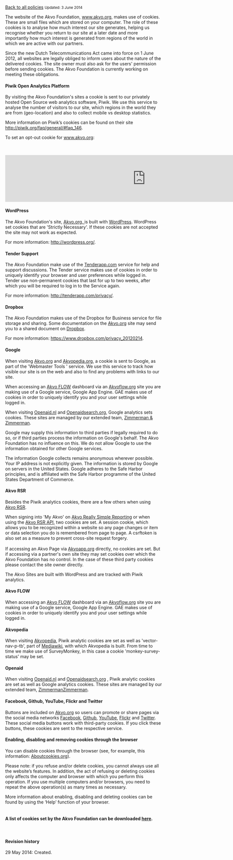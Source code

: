 <a href="http://akvo.org/help/akvo-policies-and-terms-2/">Back to all policies</a> <small>Updated: 3 June 2014</small>
<p>The website of the Akvo Foundation, <a href="http://www.akvo.org">www.akvo.org</a>, makes use of cookies. These are small files which are stored on your computer. The role of these cookies is to analyse how much interest our site generates, helping us recognise whether you return to our site at a later date and more importantly how much interest is generated from regions of the world in which we are active with our partners.</p>
<p>Since the new Dutch Telecommunications Act came into force on 1 June 2012, all websites are legally obliged to inform users about the nature of the delivered cookies. The site owner must also ask for the users' permission before sending cookies. The Akvo Foundation is currently working on meeting these obligations.</p>
<h4>Piwik Open Analytics Platform</h4>
<p>By visiting the Akvo Foundation's sites a cookie is sent to our privately hosted Open Source web analytics software, Piwik. We use this service to analyse the number of visitors to our site, which regions in the world they are from (geo-location) and also to collect mobile vs desktop statistics.</p>
<p>More information on Piwik’s cookies can be found on their site <a href="http://piwik.org/faq/general/#faq_146">http://piwik.org/faq/general/#faq_146</a>.</p>
<p>To set an opt-out cookie for <a href="http://www.akvo.org">www.akvo.org</a>:</p>


<div class="iframeFramed"><iframe width="900px" height="150px" style="margin: 2em auto 0em auto !important; color: #fff; font-family: sans-serif; font-size: 120%;" frameborder="no" src="http://analytics.akvo.org/index.php?module=CoreAdminHome&action=optOut&language=en" class="cookiePage"></iframe>
</div>


<h4>WordPress</h4>
<p>The Akvo Foundation's site, <a href="http://akvo.org">Akvo.org, </a> is built with <a href="http://wordpress.org/">WordPress</a>. WordPress set cookies that are 'Strictly Necessary'. If these cookies are not accepted the site may not work as expected.</p>
<p>For more information: <a href="http://wordpress.org/">http://wordpress.org/</a>.
</p>
<h4>Tender Support</h4>
<p>The Akvo Foundation make use of the <a href="http://tenderapp.com/">Tenderapp.com</a> service for help and support discussions. The Tender service makes use of cookies in order to uniquely identify your browser and user preferences while logged in. Tender use non-permanent cookies that last for up to two weeks, after which you will be required to log in to the Service again.</p>
<p>For more information: <a href="http://tenderapp.com/privacy/">http://tenderapp.com/privacy/</a>.
</p>
<h4>Dropbox</h4>
<p>The Akvo Foundation makes use of the Dropbox for Business service for file storage and sharing. Some documentation on the <a href="http://www.akvo.org">Akvo.org</a> site may send you to a shared document on <a href="http://dropbox.com">Dropbox</a>.</p>
<p>For more information: <a href="https://www.dropbox.com/privacy_20120214">https://www.dropbox.com/privacy_20120214</a>.</p>
<h4>Google</h4>
<p>When visiting <a href="http://akvo.org">Akvo.org</a> and <a href="http://akvopedia.org">Akvopedia.org</a>, a cookie is sent to Google, as part of the 'Webmaster Tools ' service. We use this service to track how visible our site is on the web and also to find any problems with links to our site.</p>
<p>When accessing an <a href="http://http://akvo.org/products/akvoflow/">Akvo FLOW</a> dashboard via an <a href="http://akvoflow.org">Akvoflow.org</a> site you are making use of a Google service, Google App Engine. GAE makes use of cookies in order to uniquely identify you and your user settings while logged in.</p>
When visiting <a href="http://www.openaid.nl/">Openaid.nl</a> and <a href="http://www.openaidsearch.org/">Openaidsearch.org</a>, Google analytics sets cookies. These sites are managed by our extended team, <a href="http://www.zimmermanzimmerman.nl/">Zimmerman &amp; Zimmerman</a>.
<p>Google may supply this information to third parties if legally required to do so, or if third parties process the information on Google's behalf. The Akvo Foundation has no influence on this. We do not allow Google to use the information obtained for other Google services.</p>
<p>The information Google collects remains anonymous wherever possible. Your IP address is not explicitly given. The information is stored by Google on servers in the United States. Google adheres to the Safe Harbor principles, and is affiliated with the Safe Harbor programme of the United States Department of Commerce.<br />
</p>
<h4>Akvo RSR</h4>
<p>Besides the Piwik analytics cookies, there are a few others when using <a href="http://akvo.org/products/rsr/">Akvo RSR</a>.</p>
<p>When signing into 'My Akvo' on <a href="http://rsr.akvo.org">Akvo Really Simple Reporting</a> or when using the <a href="http://akvo.org/blog/how-to-use-the-akvo-rsr-api/">Akvo RSR API</a>, two cookies are set. A session cookie, which allows you to be recognized within a website so any page changes or item or data selection you do is remembered from page to page. A csrftoken is also set as a measure to prevent cross-site request forgery.<br />
 <br />
 If accessing an Akvo Page via <a href="http://akvoapp.org">Akvoapp.org</a> directly, no cookies are set. But if accessing via a partner's own site they may set cookies over which the Akvo Foundation has no control. In the case of these third party cookies please contact the site owner directly.<br />
</p>
<p>The Akvo Sites are built with WordPress and are tracked with Piwik analytics.</p>
<h4>Akvo FLOW</h4>

<p>When accessing an <a href="http://http://akvo.org/products/akvoflow/">Akvo FLOW</a> dashboard via an <a href="http://akvoflow.org">Akvoflow.org</a> site you are making use of a Google service, Google App Engine. GAE makes use of cookies in order to uniquely identify you and your user settings while logged in.</p>
<h4>Akvopedia</h4>
When visiting <a href="http://akvopedia.org">Akvopedia</a>, Piwik analytic cookies are set as well as 'vector-nav-p-tb', part of <a href="http://www.mediawiki.org/wiki/MediaWiki">Mediawiki</a>, with which Akvopedia is built. From time to time we make use of SurveyMonkey, in this case a cookie 'monkey-survey-status' may be set. <br />
<h4>Openaid</h4>
When visiting <a href="http://www.openaid.nl/">Openaid.nl</a> and <a href="http://www.openaidsearch.org/">Openaidsearch.org</a> , Piwik analytic cookies are set as well as Google analytics cookies. These sites are managed by our extended team, <a href="http://www.zimmermanzimmerman.nl/">ZimmermanZimmerman</a>.<br />
<h4>Facebook, Github, YouTube, Flickr and Twitter</h4>
<p>Buttons are included on <a href="http://akvo.org">Akvo.org</a> so users can promote or share pages via the social media networks <a href="http://facebook.com">Facebook</a>, <a href="http://github.com">Github</a>, <a href="http://youtube.com">YouTube</a>, <a href="http://flickr.com">Flickr</a> and <a href="http://twitter.com">Twitter</a>. These social media buttons work with third-party cookies. If you click these buttons, these cookies are sent to the respective service.</p>
<h4>
Enabling, disabling and removing cookies through the browser</h4>
<p>You can disable cookies through the browser (see, for example, this information: <a href="http://www.aboutcookies.org/default.aspx?page=1">Aboutcookies.org</a>).</p>
<p>Please note: if you refuse and/or delete cookies, you cannot always use all the website’s features. In addition, the act of refusing or deleting cookies only affects the computer and browser with which you perform this operation. If you use multiple computers and/or browsers, you need to repeat the above operation(s) as many times as necessary.</p>
<p>More information about enabling, disabling and deleting cookies can be found by using the ‘Help’ function of your browser.<br /><br /></p><h4>A list of cookies set by the Akvo Foundation can be downloaded <a href="https://www.dropbox.com/s/ml71ru7x3z5oq1r/Akvo_Cookies%20-%20Akvo%20Cookies.pdf">here</a>.</h4><p><br /><h4>Revision history</h4>
29 May 2014: Created.
</p>
